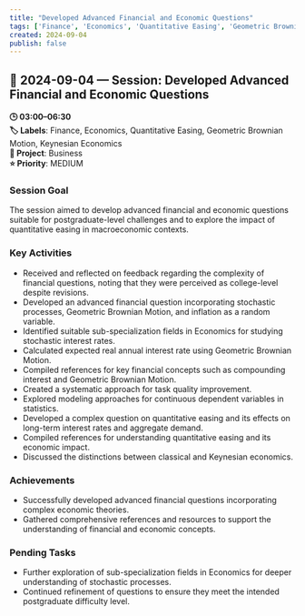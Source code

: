 ```yaml
---
title: "Developed Advanced Financial and Economic Questions"
tags: ['Finance', 'Economics', 'Quantitative Easing', 'Geometric Brownian Motion', 'Keynesian Economics']
created: 2024-09-04
publish: false
---
```


## 📅 2024-09-04 — Session: Developed Advanced Financial and Economic Questions

**🕒 03:00–06:30**  
**🏷️ Labels**: Finance, Economics, Quantitative Easing, Geometric Brownian Motion, Keynesian Economics  
**📂 Project**: Business  
**⭐ Priority**: MEDIUM  


### Session Goal
The session aimed to develop advanced financial and economic questions suitable for postgraduate-level challenges and to explore the impact of quantitative easing in macroeconomic contexts.

### Key Activities
- Received and reflected on feedback regarding the complexity of financial questions, noting that they were perceived as college-level despite revisions.
- Developed an advanced financial question incorporating stochastic processes, Geometric Brownian Motion, and inflation as a random variable.
- Identified suitable sub-specialization fields in Economics for studying stochastic interest rates.
- Calculated expected real annual interest rate using Geometric Brownian Motion.
- Compiled references for key financial concepts such as compounding interest and Geometric Brownian Motion.
- Created a systematic approach for task quality improvement.
- Explored modeling approaches for continuous dependent variables in statistics.
- Developed a complex question on quantitative easing and its effects on long-term interest rates and aggregate demand.
- Compiled references for understanding quantitative easing and its economic impact.
- Discussed the distinctions between classical and Keynesian economics.

### Achievements
- Successfully developed advanced financial questions incorporating complex economic theories.
- Gathered comprehensive references and resources to support the understanding of financial and economic concepts.

### Pending Tasks
- Further exploration of sub-specialization fields in Economics for deeper understanding of stochastic processes.
- Continued refinement of questions to ensure they meet the intended postgraduate difficulty level.
